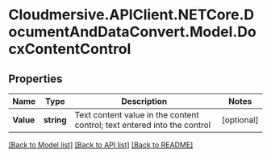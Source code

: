 # Cloudmersive.APIClient.NETCore.DocumentAndDataConvert.Model.DocxContentControl
## Properties

Name | Type | Description | Notes
------------ | ------------- | ------------- | -------------
**Value** | **string** | Text content value in the content control; text entered into the control | [optional] 

[[Back to Model list]](../README.md#documentation-for-models) [[Back to API list]](../README.md#documentation-for-api-endpoints) [[Back to README]](../README.md)

